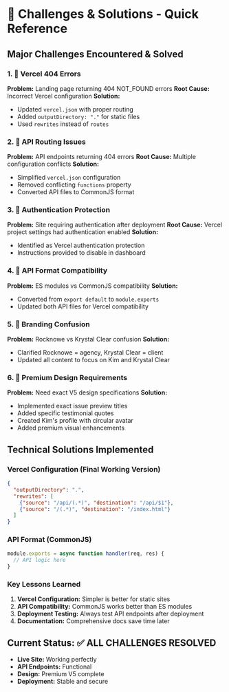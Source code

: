 # 🚨 Challenges & Solutions - Quick Reference

## **Major Challenges Encountered & Solved**

### **1. 🚨 Vercel 404 Errors**
**Problem:** Landing page returning 404 NOT_FOUND errors
**Root Cause:** Incorrect Vercel configuration
**Solution:** 
- Updated `vercel.json` with proper routing
- Added `outputDirectory: "."` for static files
- Used `rewrites` instead of `routes`

### **2. 🚨 API Routing Issues**
**Problem:** API endpoints returning 404 errors
**Root Cause:** Multiple configuration conflicts
**Solution:**
- Simplified `vercel.json` configuration
- Removed conflicting `functions` property
- Converted API files to CommonJS format

### **3. 🚨 Authentication Protection**
**Problem:** Site requiring authentication after deployment
**Root Cause:** Vercel project settings had authentication enabled
**Solution:**
- Identified as Vercel authentication protection
- Instructions provided to disable in dashboard

### **4. 🚨 API Format Compatibility**
**Problem:** ES modules vs CommonJS compatibility
**Solution:**
- Converted from `export default` to `module.exports`
- Updated both API files for Vercel compatibility

### **5. 🚨 Branding Confusion**
**Problem:** Rocknowe vs Krystal Clear confusion
**Solution:**
- Clarified Rocknowe = agency, Krystal Clear = client
- Updated all content to focus on Kim and Krystal Clear

### **6. 🚨 Premium Design Requirements**
**Problem:** Need exact V5 design specifications
**Solution:**
- Implemented exact issue preview titles
- Added specific testimonial quotes
- Created Kim's profile with circular avatar
- Added premium visual enhancements

## **Technical Solutions Implemented**

### **Vercel Configuration (Final Working Version)**
```json
{
  "outputDirectory": ".",
  "rewrites": [
    {"source": "/api/(.*)", "destination": "/api/$1"},
    {"source": "/(.*)", "destination": "/index.html"}
  ]
}
```

### **API Format (CommonJS)**
```javascript
module.exports = async function handler(req, res) {
  // API logic here
}
```

### **Key Lessons Learned**
1. **Vercel Configuration:** Simpler is better for static sites
2. **API Compatibility:** CommonJS works better than ES modules
3. **Deployment Testing:** Always test API endpoints after deployment
4. **Documentation:** Comprehensive docs save time later

## **Current Status: ✅ ALL CHALLENGES RESOLVED**
- **Live Site:** Working perfectly
- **API Endpoints:** Functional
- **Design:** Premium V5 complete
- **Deployment:** Stable and secure 